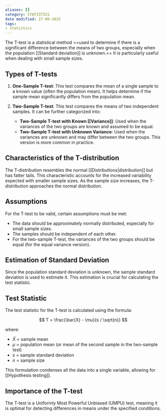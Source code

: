 ```yaml
---
aliases: []
category: STATISTICS
date modified: 27-09-2025
tags:
- statistics
---
```

The T-test is a statistical method ==used to determine if there is a significant difference between the means of two groups, especially when the population [[Standard deviation]] is unknown.== It is particularly useful when dealing with small sample sizes.

## Types of T-tests

1. **One-Sample T-test**: This test compares the mean of a single sample to a known value (often the population mean). It helps determine if the sample mean significantly differs from the population mean.

2. **Two-Sample T-test**: This test compares the means of two independent samples. It can be further categorized into:
   - **Two-Sample T-test with Known [[Variance]]**: Used when the variances of the two groups are known and assumed to be equal.
   - **Two-Sample T-test with Unknown Variance**: Used when the variances are unknown and may differ between the two groups. This version is more common in practice.

## Characteristics of the T-distribution

The T-distribution resembles the normal [[Distributions|distribution]] but has fatter tails. This characteristic accounts for the increased variability expected with smaller sample sizes. As the sample size increases, the T-distribution approaches the normal distribution.

## Assumptions

For the T-test to be valid, certain assumptions must be met:
- The data should be approximately normally distributed, especially for small sample sizes.
- The samples should be independent of each other.
- For the two-sample T-test, the variances of the two groups should be equal (for the equal variance version).

## Estimation of Standard Deviation

Since the population standard deviation is unknown, the sample standard deviation is used to estimate it. This estimation is crucial for calculating the test statistic.

## Test Statistic

The test statistic for the T-test is calculated using the formula:

$$ T = \frac{\bar{X} - \mu}{s / \sqrt{n}} $$

where:
- $\bar{X}$ = sample mean
- $\mu$ = population mean (or mean of the second sample in the two-sample test)
- $s$ = sample standard deviation
- $n$ = sample size

This formulation condenses all the data into a single variable, allowing for [[Hypothesis testing]].
## Importance of the T-test

The T-test is a Uniformly Most Powerful Unbiased (UMPU) test, meaning it is optimal for detecting differences in means under the specified conditions.
